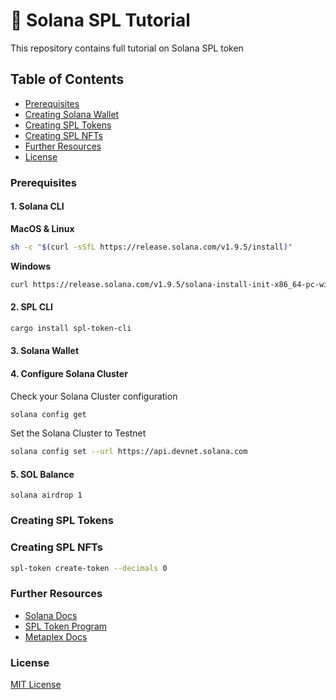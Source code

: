 # 🚀 Solana SPL Tutorial
This repository contains full tutorial on Solana SPL token

## Table of Contents
- [Prerequisites](#prerequisites)
- [Creating Solana Wallet](#creating-solana-wallet)
- [Creating SPL Tokens](#creating-spl-tokens)
- [Creating SPL NFTs](#creating-spl-nfts)
- [Further Resources](#further-resources)
- [License](#license)

### Prerequisites

#### 1. Solana CLI

**MacOS & Linux**

```sh
sh -c "$(curl -sSfL https://release.solana.com/v1.9.5/install)"
```

**Windows**

```sh
curl https://release.solana.com/v1.9.5/solana-install-init-x86_64-pc-windows-msvc.exe --output C:\solana-install-tmp\solana-install-init.exe --create-dirs
```

#### 2. SPL CLI

```sh
cargo install spl-token-cli
```

#### 3. Solana Wallet


#### 4. Configure Solana Cluster

Check your Solana Cluster configuration

```sh
solana config get
```

Set the Solana Cluster to Testnet

```sh
solana config set --url https://api.devnet.solana.com
```

#### 5. SOL Balance

```
solana airdrop 1
```

### Creating SPL Tokens

### Creating SPL NFTs

```sh
spl-token create-token --decimals 0
```

### Further Resources
- [Solana Docs](https://docs.solana.com/introduction)
- [SPL Token Program](https://spl.solana.com/token)
- [Metaplex Docs](https://docs.metaplex.com/candy-machine-v1/introduction)

### License

[MIT License](https://github.com/YosephKS/solana-spl-tutorial/blob/main/LICENSE)
